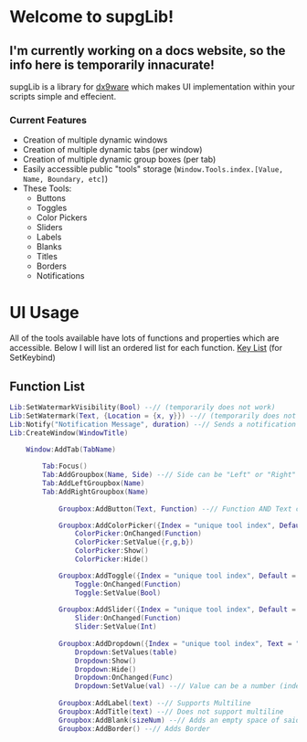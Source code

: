 
# Welcome to supgLib!

## I'm currently working on a docs website, so the info here is temporarily innacurate!

supgLib is a library for [dx9ware](https://cultofintellect.com/dx9ware/) which makes UI implementation within your scripts simple and effecient.

### Current Features
* Creation of multiple dynamic windows
* Creation of multiple dynamic tabs (per window)
* Creation of multiple dynamic group boxes (per tab)
* Easily accessible public "tools" storage (`Window.Tools.index.[Value, Name, Boundary, etc]`)
* These Tools:
	- Buttons
	- Toggles
	- Color Pickers
	- Sliders
	- Labels
	- Blanks
	- Titles
	- Borders
	- Notifications

# UI Usage

All of the tools available have lots of functions and properties which are accessible.
Below I will list an ordered list for each function. [Key List](https://cultofintellect.com/dx9ware/docs/GetKey.html) (for SetKeybind)

## Function List

```lua
Lib:SetWatermarkVisibility(Bool) --// (temporarily does not work)
Lib:SetWatermark(Text, {Location = {x, y}}) --// (temporarily does not work)
Lib:Notify("Notification Message", duration) --// Sends a notification (great when paired with OnChanged!)
Lib:CreateWindow(WindowTitle)

	Window:AddTab(TabName)
	
		Tab:Focus()
		Tab:AddGroupbox(Name, Side) --// Side can be "Left" or "Right" or "Middle"
		Tab:AddLeftGroupbox(Name)
		Tab:AddRightGroupbox(Name)
		
			Groupbox:AddButton(Text, Function) --// Function AND Text can be one-line or multi-line

			Groupbox:AddColorPicker({Index = "unique tool index", Default = {r,g,b}, Text = "Text"})
				ColorPicker:OnChanged(Function)
				ColorPicker:SetValue({r,g,b})
				ColorPicker:Show()
				ColorPicker:Hide()

			Groupbox:AddToggle({Index = "unique tool index", Default = false, Text = "Text"})
				Toggle:OnChanged(Function)
				Toggle:SetValue(Bool)
		
			Groupbox:AddSlider({Index = "unique tool index", Default = 0, Text = "Text", Min = 0, Max = 100, Suffix = "%"}
				Slider:OnChanged(Function)
				Slider:SetValue(Int)
				
			Groupbox:AddDropdown({Index = "unique tool index", Text = "Text", Default = 1, Values = {"Option 1", "Option 2", "Option 3"}})
				Dropdown:SetValues(table)
				Dropdown:Show() 
				Dropdown:Hide() 
				Dropdown:OnChanged(Func) 
				Dropdown:SetValue(val) --// Value can be a number (index of item) or string (name of item)
			
			Groupbox:AddLabel(text) --// Supports Multiline
			Groupbox:AddTitle(text) --// Does not support multiline
			Groupbox:AddBlank(sizeNum) --// Adds an empty space of said size
			Groupbox:AddBorder() --// Adds Border
```


